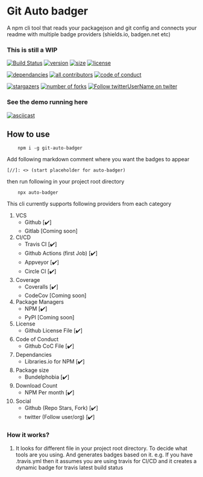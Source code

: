 # Git Auto badger

A npm cli tool that reads your packagejson and git config and connects your readme with multiple badge providers (shields.io, badgen.net etc)

### This is still a WIP

[//]: <> (start placeholder for auto-badger)


[![Build Status](https://img.shields.io/travis/technikhil314/auto-badger.svg?style=flat-square)](https://travis-ci.org/technikhil314/auto-badger)
[![version](https://img.shields.io/npm/v/git-auto-badger.svg?style=flat-square)](https://npmjs.org/git-auto-badger)
[![size](https://img.shields.io/bundlephobia/min/git-auto-badger)](https://bundlephobia.com/result?p=git-auto-badger)
[![license](https://img.shields.io/npm/l/git-auto-badger)](https://github.com/technikhil314/auto-badger/blob/master/LICENSE)

[![dependancies](https://img.shields.io/librariesio/release/npm/git-auto-badger)](https://libraries.io/npm/git-auto-badger)
[![all contributors](https://img.shields.io/github/all-contributors/technikhil314/auto-badger)](https://github.com/technikhil314/auto-badger/graphs/contributors)
[![code of conduct](https://img.shields.io/badge/code%20of-conduct-ff69b4.svg?style=flat-square)](https://github.com/technikhil314/auto-badger/blob/master/CODE_OF_CONDUCT.md)

[![stargazers](https://img.shields.io/github/stars/technikhil314/auto-badger?style=social)](https://github.com/technikhil314/auto-badger/stargazers)
[![number of forks](https://img.shields.io/github/forks/technikhil314/auto-badger?style=social)](https://github.com/technikhil314/auto-badger/fork)
[![Follow twitterUserName on twiter](https://img.shields.io/twitter/follow/technikhil314?label=Follow)](https://www.twitter.com/technikhil314)

[//]: <> (end placeholder for auto-badger)





























### See the demo running here 
[![asciicast](https://asciinema.org/a/362652.svg)](https://asciinema.org/a/362652)

## How to use

```
    npm i -g git-auto-badger
```

Add following markdown comment where you want the badges to appear

```
[//]: <> (start placeholder for auto-badger)
```
then run following in your project root directory

```
    npx auto-badger
```

This cli currently supports following providers from each category
1. VCS
    - Github [:heavy_check_mark:]
    - Gitlab [Coming soon]
1. CI/CD
    - Travis CI [:heavy_check_mark:]
    - Github Actions (first Job) [:heavy_check_mark:]
    - Appveyor [:heavy_check_mark:]
    - Circle CI [:heavy_check_mark:]
2. Coverage
    - Coveralls [:heavy_check_mark:]
    - CodeCov [Coming soon]
3. Package Managers
    - NPM [:heavy_check_mark:]
    - PyPI [Coming soon]
4. License
    - Github License File [:heavy_check_mark:]
5. Code of Conduct
    - Github CoC File [:heavy_check_mark:]
6. Dependancies
    - Libraries.io for NPM [:heavy_check_mark:]
7. Package size
    - Bundelphobia [:heavy_check_mark:]
8. Download Count
    - NPM Per month [:heavy_check_mark:]
9. Social
    - Github (Repo Stars, Fork) [:heavy_check_mark:]
    - twitter (Follow user/org) [:heavy_check_mark:]

### How it works?

1. It looks for different file in your project root directory. To decide what tools are you using. And generates badges based on it.
e.g. If you have .travis.yml then it assumes you are using travis for CI/CD and it creates a dynamic badge for travis latest build status
